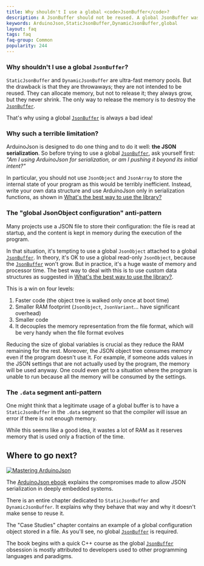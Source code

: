 ```yaml
---
title: Why shouldn't I use a global <code>JsonBuffer</code>?
description: A JsonBuffer should not be reused. A global JsonBuffer wastes memory.
keywords: ArduinoJson,StaticJsonBuffer,DynamicJsonBuffer,global
layout: faq
tags: faq
faq-group: Common
popularity: 244
---
```


### Why shouldn't I use a global <code>JsonBuffer</code>?

`StaticJsonBuffer` and `DynamicJsonBuffer` are ultra-fast memory pools.
But the drawback is that they are throwaways; they are not intended to be reused.
They can allocate memory, but not to release it; they always grow, but they never shrink.
The only way to release the memory is to destroy the [`JsonBuffer`]({{site.baseurl}}/api/jsonbuffer/).

That's why using a global [`JsonBuffer`]({{site.baseurl}}/api/jsonbuffer/) is always a bad idea!

### Why such a terrible limitation?

ArduinoJson is designed to do one thing and to do it well: **the JSON serialization**.
So before trying to use a global [`JsonBuffer`]({{site.baseurl}}/api/jsonbuffer/), ask yourself first:
*"Am I using ArduinoJson for serialization, or am I pushing it beyond its initial intent?"*

In particular, you should not use `JsonObject` and `JsonArray` to store the internal state of your program as this would be terribly inefficient. Instead, write your own data structure and use ArduinoJson only in serialization functions, as shown in [What's the best way to use the library?]({{site.baseurl}}/faq/whats-the-best-way-to-use-the-library/)

### The "global JsonObject configuration" anti-pattern

Many projects use a JSON file to store their configuration: the file is read at startup, and the content is kept in memory during the execution of the program.

In that situation, it's tempting to use a global `JsonObject` attached to a global [`JsonBuffer`]({{site.baseurl}}/api/jsonbuffer/).
In theory, it's OK to use a global read-only `JsonObject`, because the [`JsonBuffer`]({{site.baseurl}}/api/jsonbuffer/) won't grow.
But in practice, it's a huge waste of memory and processor time.
The best way to deal with this is to use custom data structures as suggested in [What's the best way to use the library?]({{site.baseurl}}/faq/whats-the-best-way-to-use-the-library/).

This is a win on four levels:
1. Faster code (the object tree is walked only once at boot time)
2. Smaller RAM footprint (`JsonObject`, `JsonVariant`... have significant overhead)
3. Smaller code
4. It decouples the memory representation from the file format, which will be very handy when the file format evolves

Reducing the size of global variables is crucial as they reduce the RAM remaining for the rest.
Moreover, the JSON object tree consumes memory even if the program doesn't use it.
For example, if someone adds values in the JSON settings that are not actually used by the program, the memory will be used anyway.
One could even get to a situation where the program is unable to run because all the memory will be consumed by the settings.

### The `.data` segment anti-pattern

One might think that a legitimate usage of a global buffer is to have a `StaticJsonBuffer` in the `.data` segment so that the compiler will issue an error if there is not enough memory.

While this seems like a good idea, it wastes a lot of RAM as it reserves memory that is used only a fraction of the time.

## Where to go next?

<a href="https://leanpub.com/arduinojson/"><img src="{{site.baseurl}}/images/cover200.png" class="float-right" alt="Mastering ArduinoJson"></a>

The [ArduinoJson ebook](https://leanpub.com/arduinojson/) explains the compromises made to allow JSON serialization in deeply embedded systems.

There is an entire chapter dedicated to `StaticJsonBuffer` and `DynamicJsonBuffer`.
It explains why they behave that way and why it doesn't make sense to reuse it.

The "Case Studies" chapter contains an example of a global configuration object stored in a file.
As you'll see, no global [`JsonBuffer`]({{site.baseurl}}/api/jsonbuffer/) is required.

The book begins with a quick C++ course as the global [`JsonBuffer`]({{site.baseurl}}/api/jsonbuffer/) obsession is mostly attributed to developers used to other programming languages and paradigms.

